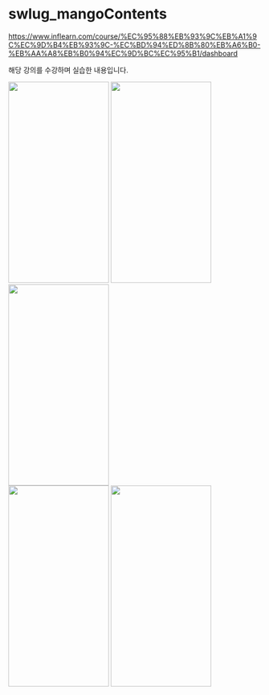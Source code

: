 # swlug_mangoContents

https://www.inflearn.com/course/%EC%95%88%EB%93%9C%EB%A1%9C%EC%9D%B4%EB%93%9C-%EC%BD%94%ED%8B%80%EB%A6%B0-%EB%AA%A8%EB%B0%94%EC%9D%BC%EC%95%B1/dashboard


해당 강의를 수강하며 실습한 내용입니다.


<div>
<img src="https://user-images.githubusercontent.com/66731780/193060788-c782a8a0-2481-4d95-b929-b24ce4b01893.png" width="200" height="400"/>
<img src="https://user-images.githubusercontent.com/66731780/193060806-dfd781ee-783c-4fd7-9682-b91674c9109e.png" width="200" height="400"/>
<img src="https://user-images.githubusercontent.com/66731780/193060808-c317a675-6292-4a4c-aa5e-c569867646f6.png" width="200" height="400"/>
</div>
<div>
<img src="https://user-images.githubusercontent.com/66731780/193060816-7ba95eed-750c-413f-ab78-ead281969be6.png" width="200" height="400"/>
<img src="https://user-images.githubusercontent.com/66731780/193060826-a06e9ba6-a83e-49bd-a65e-76be5290f64b.png" width="200" height="400"/>
</div>

